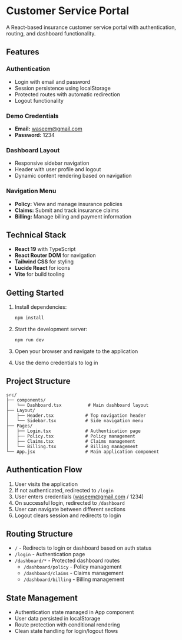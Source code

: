 # Customer Service Portal

A React-based insurance customer service portal with authentication, routing, and dashboard functionality.

## Features

### Authentication
- Login with email and password
- Session persistence using localStorage
- Protected routes with automatic redirection
- Logout functionality

### Demo Credentials
- **Email:** waseem@gmail.com
- **Password:** 1234

### Dashboard Layout
- Responsive sidebar navigation
- Header with user profile and logout
- Dynamic content rendering based on navigation

### Navigation Menu
- **Policy:** View and manage insurance policies
- **Claims:** Submit and track insurance claims
- **Billing:** Manage billing and payment information

## Technical Stack

- **React 19** with TypeScript
- **React Router DOM** for navigation
- **Tailwind CSS** for styling
- **Lucide React** for icons
- **Vite** for build tooling

## Getting Started

1. Install dependencies:
   ```bash
   npm install
   ```

2. Start the development server:
   ```bash
   npm run dev
   ```

3. Open your browser and navigate to the application
4. Use the demo credentials to log in

## Project Structure

```
src/
├── components/
│   └── Dashboard.tsx          # Main dashboard layout
├── Layout/
│   ├── Header.tsx            # Top navigation header
│   └── Sidebar.tsx           # Side navigation menu
├── Pages/
│   ├── Login.tsx             # Authentication page
│   ├── Policy.tsx            # Policy management
│   ├── Claims.tsx            # Claims management
│   └── Billing.tsx           # Billing management
└── App.jsx                   # Main application component
```

## Authentication Flow

1. User visits the application
2. If not authenticated, redirected to `/login`
3. User enters credentials (waseem@gmail.com / 1234)
4. On successful login, redirected to `/dashboard`
5. User can navigate between different sections
6. Logout clears session and redirects to login

## Routing Structure

- `/` - Redirects to login or dashboard based on auth status
- `/login` - Authentication page
- `/dashboard/*` - Protected dashboard routes
  - `/dashboard/policy` - Policy management
  - `/dashboard/claims` - Claims management
  - `/dashboard/billing` - Billing management

## State Management

- Authentication state managed in App component
- User data persisted in localStorage
- Route protection with conditional rendering
- Clean state handling for login/logout flows
